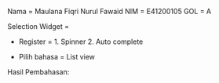 Nama = Maulana Fiqri Nurul Fawaid
NIM  = E41200105
GOL  = A

Selection Widget = 
- Register = 1. Spinner
             2. Auto complete

- Pilih bahasa = List view

Hasil Pembahasan:
